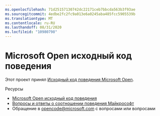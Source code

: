 ```yaml
---
ms.openlocfilehash: 71d25157130742dc22171ceb7bbcda563b3f93ae
ms.sourcegitcommit: 4edbe2fc2fc9a013e6a0245aba485fcc5905539b
ms.translationtype: MT
ms.contentlocale: ru-RU
ms.lasthandoff: 08/31/2020
ms.locfileid: "10980798"
---
```

# Microsoft Open исходный код поведения

Этот проект принял [Исходный код поведения Microsoft Open](https://opensource.microsoft.com/codeofconduct/).

Ресурсы

- [Microsoft Open исходный код поведения](https://opensource.microsoft.com/codeofconduct/)
- [Вопросы и ответы о соотношении поведения Майкрософт](https://opensource.microsoft.com/codeofconduct/faq/)
- Обращение в [opencode@microsoft.com](mailto:opencode@microsoft.com) с вопросами или вопросами
